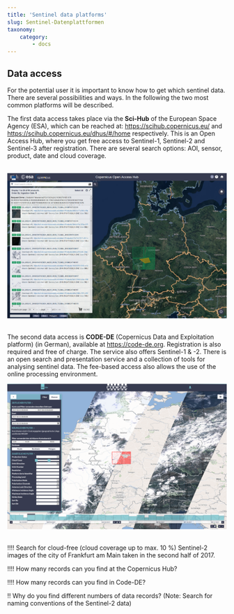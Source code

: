 ```yaml
---
title: 'Sentinel data platforms'
slug: Sentinel-Datenplattformen
taxonomy:
    category:
        - docs
---
```


## Data access

For the potential user it is important to know how to get which sentinel data. There are several possibilities and ways. In the following the two most common platforms will be described.

The first data access takes place via the __Sci-Hub__ of the European Space Agency (ESA), which can be reached at: https://scihub.copernicus.eu/ and https://scihub.copernicus.eu/dhus/#/home respectively. This is an Open Access Hub, where you get free access to Sentinel-1, Sentinel-2 and Sentinel-3 after registration. There are several search options: AOI, sensor, product, date and cloud coverage.
<br><br>

![scihub](scihub1.png?classes=caption "Data access via ESA Open Access Hub.")
<br><br>

The second data access is __CODE-DE__ (Copernicus Data and Exploitation platform) (in German), available at https://code-de.org. Registration is also required and free of charge. The service also offers Sentinel-1 & -2. There is an open search and presentation service and a collection of tools for analysing sentinel data. The fee-based access also allows the use of the online processing environment.


![code-en](code-de.png?classes=caption "Data access via CODE-DE.")
<br><br>

!!!! Search for cloud-free (cloud coverage up to max. 10 %) Sentinel-2 images of the city of Frankfurt am Main taken in the second half of 2017.

!!!! How many records can you find at the Copernicus Hub?

!!!! How many records can you find in Code-DE?

!! Why do you find different numbers of data records? (Note: Search for naming conventions of the Sentinel-2 data)
